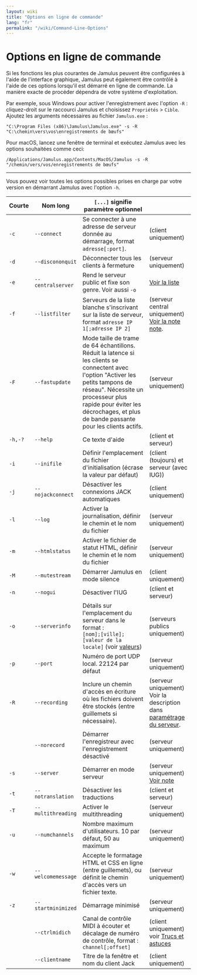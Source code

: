 ```yaml
---
layout: wiki
title: "Options en ligne de commande"
lang: "fr"
permalink: "/wiki/Command-Line-Options"
---
```


# Options en ligne de commande

Si les fonctions les plus courantes de Jamulus peuvent être configurées à l'aide de l'interface graphique, Jamulus peut également être contrôlé à l'aide de ces options lorsqu'il est démarré en ligne de commande. La manière exacte de procéder dépendra de votre système d'exploitation.

Par exemple, sous Windows pour activer l'enregistrement avec l'option `-R` : cliquez-droit sur le raccourci Jamulus et choisissez `Propriétés` > `Cible`. Ajoutez les arguments nécessaires au fichier `Jamulus.exe` :

```shell
"C:\Program Files (x86)\Jamulus\Jamulus.exe" -s -R "C:\chemin\vers\vos\enregistrements de bœufs"
```

Pour macOS, lancez une fenêtre de terminal et exécutez Jamulus avec les options souhaitées comme ceci:

```shell
/Applications/Jamulus.app/Contents/MacOS/Jamulus -s -R "/chemin/vers/vos/enregistrements de bœufs"
```

***

Vous pouvez voir toutes les options possibles prises en charge par votre version en démarrant Jamulus avec l'option `-h`.


| Courte | Nom long  | `[...]` signifie paramètre optionnel     |  |
|--------|-----------|----------------------------------|-----------|
|    `-c` |`--connect`        | Se connecter à une adresse de serveur donnée au démarrage, format `adresse[:port]`. | (client uniquement) |
|    `-d` |`--discononquit`   | Déconnecter tous les clients à fermeture | (serveur uniquement) |
|    `-e` |`--centralserver`  | Rend le serveur public et fixe son genre. Voir aussi `-o`| [Voir la liste](Central-Servers) |
|    `-f` |`--listfilter`     | Serveurs de la liste blanche s'inscrivant sur la liste de serveur, format `adresse IP 1[;adresse IP 2]` | (serveur central uniquement) [Voir la note note](Choosing-a-Server-Type#3-central). |
|    `-F` |`--fastupdate`     | Mode taille de trame de 64 échantillons. Réduit la latence si les clients se connectent avec l'option "Activer les petits tampons de réseau". Nécessite un processeur plus rapide pour éviter les décrochages, et plus de bande passante pour les clients actifs. | (serveur uniquement) |
| `-h,-?` |`--help`           | Ce texte d'aide | (client et serveur) |
|    `-i` |`--inifile`        | Définir l'emplacement du fichier d'initialisation (écrase la valeur par défaut) | (client (toujours) et serveur (avec IUG)) |
|    `-j` |`--nojackconnect`  | Désactiver les connexions JACK automatiques | (client uniquement) |
|    `-l` |`--log` | Activer la journalisation, définir le chemin et le nom du fichier | (serveur uniquement) |
|    `-m` |`--htmlstatus`     | Activer le fichier de statut HTML, définir le chemin et le nom du fichier | (serveur uniquement) |
|    `-M` |`--mutestream`     | Démarrer Jamulus en mode silence | (client uniquement) |
|    `-n` |`--nogui`          | Désactiver l'IUG | (client et serveur) |
|    `-o` |`--serverinfo`     | Détails sur l'emplacement du serveur dans le format : <br/>`[nom];[ville];[valeur de la locale]` (voir [valeurs](https://doc.qt.io/qt-5/qlocale.html#Country-enum))| (serveurs publics uniquement) |
|    `-p` |`--port`           | Numéro de port UDP local. 22124 par défaut | (serveur uniquement) |
|    `-R` |`--recording`      | Inclure un chemin d'accès en écriture où les fichiers doivent être stockés (entre guillemets si nécessaire). | (serveur uniquement) Voir la description dans [paramétrage du serveur](Server-Win-Mac#recording). |
|       | `--norecord`      | Démarrer l'enregistreur avec l'enregistrement désactivé | (serveur uniquement) |
|    `-s` |`--server`         | Démarrer en mode serveur | (serveur uniquement) [Voir note](Choosing-a-Server-Type) |
|    `-t` |`--notranslation`  | Désactiver les traductions | (client et serveur) |
|    `-T` |`--multithreading` | Activer le multithreading | (serveur uniquement) |
|    `-u` |`--numchannels`    | Nombre maximum d'utilisateurs. 10 par défaut, 50 au maximum | (serveur  uniquement) |
|    `-w` |`--welcomemessage` | Accepte le formatage  HTML et CSS en ligne (entre guillemets), ou définit le chemin d'accès vers un fichier texte. | (serveur uniquement) |
|    `-z` |`--startminimized` | Démarrage minimisé | (serveur uniquement) |
|       |`--ctrlmidich`     | Canal de contrôle MIDI à écouter et décalage de numéro de contrôle, format : `channel[;offset]` | (client uniquement) voir [Trucs et astuces](Tips-Tricks-More#Using-ctrlmidich-for-MIDI-controllers) |
|       |`--clientname`     | Titre de la fenêtre et nom du client Jack | (client uniquement) |
